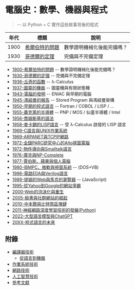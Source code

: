 # 電腦史：數學、機器與程式

> -- 以 Python + C 實作這些故事背後的程式

年代 | 標題                          | 說明
-----|-------------------------------|----------------------------------
1900 | [希爾伯特的問題](1900-希爾伯特的問題.md) | 數學證明機械化後能完備嗎？
1930 | [哥德爾的定理](1930-哥德爾的定理.md) | 完備與不完備定理

* [1900-希爾伯特的問題](1900-希爾伯特的問題.md) -- 數學證明機械化後能完備嗎？
* [1930-哥德爾的定理](1930-哥德爾的定理.md) -- 完備與不完備定理
* [1936-丘奇的函數](1936-丘奇的函數.md) -- λ-Calculus
* [1937-圖靈的機器](1937-圖靈的機器.md) -- 圖靈機與有限狀態機
* [1943-電腦的發明](1943-電腦的發明.md) -- ENIAC 與早期的電腦
* [1945-馮紐曼的報告](1945-馮紐曼的報告.md) -- Stored Program 與馮紐曼架構
* [1950-早期的程式語言](1950-早期的程式語言.md) -- Fortran / COBOL / LISP / ...
* [1955-蕭克萊的半導體](1955-蕭克萊的半導體.md) -- PNP / MOS / 仙童半導體 / Intel
* [1956-喬姆斯基的語法](1956-喬姆斯基的語法.md)
* [1958-麥卡錫的LISP語言](1958-麥卡錫的LISP語言.md) -- 受 λ-Calculus 啟發的 LISP 語言
* [1969-C語言與UNIX作業系統](1969-C語言與UNIX作業系統.md)
* [1969-ARPANET與TCPIP網路](1969-ARPANET與TCPIP網路.md)
* [1972-全錄PARC研究中心的Alto視窗電腦](1972-全錄PARC研究中心的Alto視窗電腦.md)
* [1972-物件導向與Smalltalk語言](1972-物件導向與Smalltalk語言.md)
* [1976-庫克與NP-Complete](1976-庫克與NP-Complete.md)
* [1977-賈伯斯、蘋果與個人電腦](1977-賈伯斯、蘋果與個人電腦.md)
* [1980-IBMPC、微軟與視窗系統](1980-IBMPC、微軟與視窗系統.md) -- (DOS+VB)
* [1986-電路EDA與Verilog語言](1986-電路EDA與Verilog語言.md)
* [1989-提姆的Web與馬克的瀏覽器](1989-提姆的Web與馬克的瀏覽器.md) -- (JavaScript)
* [1995-從Yahoo到Google的網站爭霸](1995-從Yahoo到Google的網站爭霸.md)
* [2000-Web的泡沫化與重生](2000-Web的泡沫化與重生.md)
* [2005-臉書與社群網站的崛起](2005-臉書與社群網站的崛起.md)
* [2010-中本聰與比特幣區塊鏈](2010-中本聰與比特幣區塊鏈.md)
* [2011-神經網路深度學習技術的發展(Python)](2011-神經網路深度學習技術的發展.md)
* [2022-大型語言模型與ChatGPT](2022-大型語言模型與ChatGPT.md)
* [20XX-程式語言的未來](.md)

## 附錄

* [編譯器技術](編譯器技術.md)
    * [從語言到機器](A1-從語言到機器.md)
* [作業系統技術](作業系統技術.md)
* [網路技術](網路技術.md)
* [人工智慧技術](人工智慧技術.md)
* [參考文獻](參考文獻.md)

